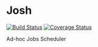 # Josh
[![Build Status](https://travis-ci.org/andrleite/josh.svg?branch=master)](https://travis-ci.org/andrleite/josh)
[![Coverage Status](https://coveralls.io/repos/github/andrleite/josh/badge.svg?branch=master)](https://coveralls.io/github/andrleite/josh?branch=master)

Ad-hoc Jobs Scheduler
